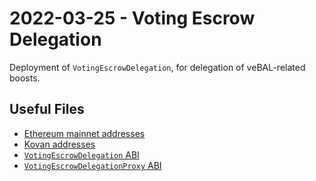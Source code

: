 # 2022-03-25 - Voting Escrow Delegation

Deployment of `VotingEscrowDelegation`, for delegation of veBAL-related boosts.

## Useful Files

- [Ethereum mainnet addresses](./output/mainnet.json)
- [Kovan addresses](./output/kovan.json)
- [`VotingEscrowDelegation` ABI](./abi/VotingEscrowDelegation.json)
- [`VotingEscrowDelegationProxy` ABI](./abi/VotingEscrowDelegationProxy.json)
